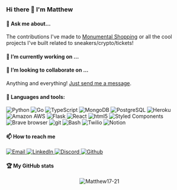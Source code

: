 ### Hi there 👋 I'm Matthew
<!-- TODO add a little `About Me` description here -->

#### 💬 Ask me about...
The contributions I've made to [Monumental Shopping](https://github.com/Monumental-Shopping) or all the cool projects I've built related to sneakers/crypto/tickets!


#### 🔭 I’m currently working on ...
#### 👯 I’m looking to collaborate on ...
Anything and everything! [Just send me a message](#📫-how-to-reach-me).
#### 📝 Languages and tools:
<p>
    <img alt="Python" src="https://img.shields.io/badge/Python-3776AB?style=for-the-badge&logo=python&logoColor=white" />
    <img alt="Go" src="https://img.shields.io/badge/Go-00ADD8?style=for-the-badge&logo=go&logoColor=white"/>
    <img alt="TypeScript" src="https://img.shields.io/badge/-TypeScript-007ACC?style=for-the-badge&logo=typescript&logoColor=white"/>
    <img alt="MongoDB" src="https://img.shields.io/badge/-MongoDB-13aa52?style=for-the-badge&logo=mongodb&logoColor=white" />
    <img alt="PostgreSQL" src="https://img.shields.io/badge/PostgreSQL-316192?style=for-the-badge&logo=postgresql&logoColor=white"/>
    <img alt="Heroku" src="https://img.shields.io/badge/-Heroku-430098?style=for-the-badge&logo=heroku&logoColor=white" />
    <img alt="Amazon AWS" src="https://img.shields.io/badge/Amazon_AWS-232F3E?style=for-the-badge&logo=amazon-aws&logoColor=white"/>
    <img alt="Flask" src="https://img.shields.io/badge/Flask-000000?style=for-the-badge&logo=flask&logoColor=white"/>
    <img alt="React" src="https://img.shields.io/badge/React-20232A?style=for-the-badge&logo=react&logoColor=61DAFB"/>
    <img alt="html5" src="https://img.shields.io/badge/-HTML5-E34F26?style=for-the-badge&logo=html5&logoColor=white" />
    <img alt="Styled Components" src="https://img.shields.io/badge/-Styled_Components-db7092?style=for-the-badge&logo=styled-components&logoColor=white"/>
    <img alt="Brave browser" src="https://img.shields.io/badge/-Brave_Browser-FB542B?style=for-the-badge&logo=brave&logoColor=white" />
    <img alt="git" src="https://img.shields.io/badge/-Git-F05032?style=for-the-badge&logo=git&logoColor=white" />
    <img alt="Bash" src="https://img.shields.io/badge/GNU%20Bash-4EAA25?style=for-the-badge&logo=GNU%20Bash&logoColor=white"/>
    <img alt="Twilio" src="https://img.shields.io/badge/Twilio-F22F46?style=for-the-badge&logo=Twilio&logoColor=white"/>
    <img alt="Notion" src="https://img.shields.io/badge/Notion-000000?style=for-the-badge&logo=notion&logoColor=white"/>
</p>

#### 📫 How to reach me
<p>
  <a href="mailto:career.matthewlugo@gmail.com" target="_blank">
    <img alt="Email" src="https://img.shields.io/badge/Gmail-D14836?style=for-the-badge&logo=gmail&logoColor=white" />
  </a>
    <a href="https://www.linkedin.com/in/matthew-lugo-4b2437264" target="_blank">
    <img alt="LinkedIn" src="https://img.shields.io/badge/linkedin-%230077B5.svg?&style=for-the-badge&logo=linkedin&logoColor=white" />
  </a>
    <a href="https://discord.gg/FRMfwH9sWX" target="_blank">
    <img alt="Discord" src="https://img.shields.io/badge/Discord-7289DA?style=for-the-badge&logo=discord&logoColor=white" />
  </a>
  <a href="https://github.com/Matthew17-21" target="_blank">
    <img alt="Github" src="https://img.shields.io/badge/GitHub-%2312100E.svg?&style=for-the-badge&logo=Github&logoColor=white" />
  </a>
</p>


#### 🏆 My GitHub stats
<p align="center"> <img src="https://github-readme-stats.vercel.app/api?username=Matthew17-21&show_icons=true&theme=gotham" alt="Matthew17-21" />
